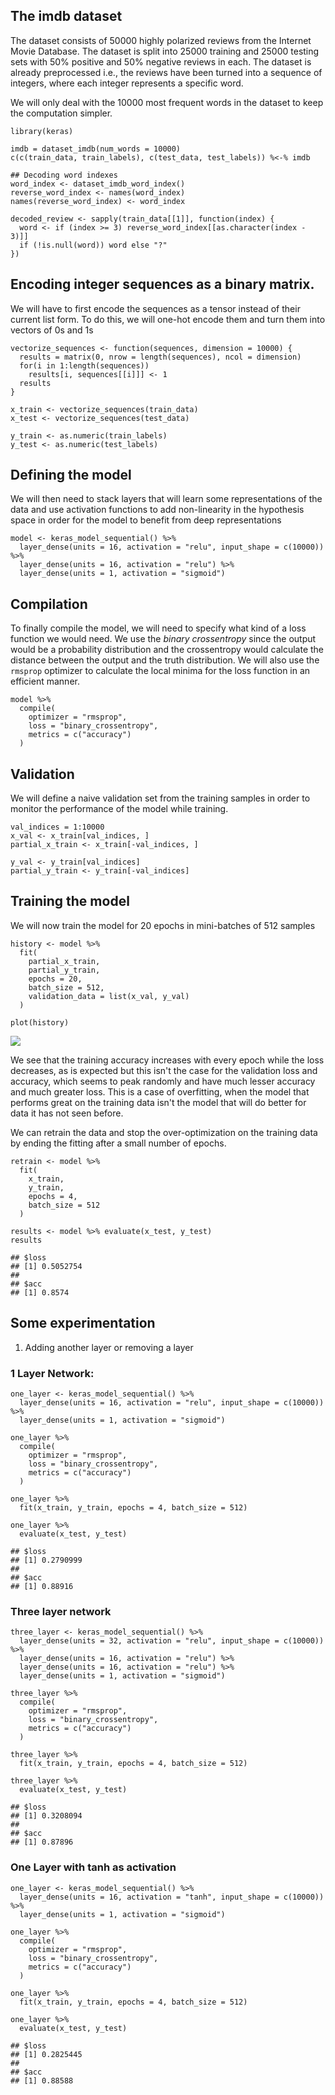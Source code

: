The imdb dataset
----------------

The dataset consists of 50000 highly polarized reviews from the Internet
Movie Database. The dataset is split into 25000 training and 25000
testing sets with 50% positive and 50% negative reviews in each. The
dataset is already preprocessed i.e., the reviews have been turned into
a sequence of integers, where each integer represents a specific word.

We will only deal with the 10000 most frequent words in the dataset to
keep the computation simpler.

    library(keras)

    imdb = dataset_imdb(num_words = 10000)
    c(c(train_data, train_labels), c(test_data, test_labels)) %<-% imdb

    ## Decoding word indexes
    word_index <- dataset_imdb_word_index()
    reverse_word_index <- names(word_index)
    names(reverse_word_index) <- word_index

    decoded_review <- sapply(train_data[[1]], function(index) {
      word <- if (index >= 3) reverse_word_index[[as.character(index - 3)]]
      if (!is.null(word)) word else "?"
    })

Encoding integer sequences as a binary matrix.
----------------------------------------------

We will have to first encode the sequences as a tensor instead of their
current list form. To do this, we will one-hot encode them and turn them
into vectors of 0s and 1s

    vectorize_sequences <- function(sequences, dimension = 10000) {
      results = matrix(0, nrow = length(sequences), ncol = dimension)
      for(i in 1:length(sequences))
        results[i, sequences[[i]]] <- 1
      results
    }

    x_train <- vectorize_sequences(train_data)
    x_test <- vectorize_sequences(test_data)

    y_train <- as.numeric(train_labels)
    y_test <- as.numeric(test_labels)

Defining the model
------------------

We will then need to stack layers that will learn some representations
of the data and use activation functions to add non-linearity in the
hypothesis space in order for the model to benefit from deep
representations

    model <- keras_model_sequential() %>%
      layer_dense(units = 16, activation = "relu", input_shape = c(10000)) %>%
      layer_dense(units = 16, activation = "relu") %>%
      layer_dense(units = 1, activation = "sigmoid")

Compilation
-----------

To finally compile the model, we will need to specify what kind of a
loss function we would need. We use the *binary crossentropy* since the
output would be a probability distribution and the crossentropy would
calculate the distance between the output and the truth distribution. We
will also use the `rmsprop` optimizer to calculate the local minima for
the loss function in an efficient manner.

    model %>%
      compile(
        optimizer = "rmsprop",
        loss = "binary_crossentropy",
        metrics = c("accuracy")
      )

Validation
----------

We will define a naive validation set from the training samples in order
to monitor the performance of the model while training.

    val_indices = 1:10000
    x_val <- x_train[val_indices, ]
    partial_x_train <- x_train[-val_indices, ]

    y_val <- y_train[val_indices]
    partial_y_train <- y_train[-val_indices]

Training the model
------------------

We will now train the model for 20 epochs in mini-batches of 512 samples

    history <- model %>%
      fit(
        partial_x_train, 
        partial_y_train,
        epochs = 20,
        batch_size = 512,
        validation_data = list(x_val, y_val)
      )

    plot(history)

![](imdb_naive_files/figure-markdown_strict/unnamed-chunk-6-1.png)

We see that the training accuracy increases with every epoch while the
loss decreases, as is expected but this isn't the case for the
validation loss and accuracy, which seems to peak randomly and have much
lesser accuracy and much greater loss. This is a case of overfitting,
when the model that performs great on the training data isn't the model
that will do better for data it has not seen before.

We can retrain the data and stop the over-optimization on the training
data by ending the fitting after a small number of epochs.

    retrain <- model %>%
      fit(
        x_train,
        y_train, 
        epochs = 4, 
        batch_size = 512
      )

    results <- model %>% evaluate(x_test, y_test)
    results

    ## $loss
    ## [1] 0.5052754
    ## 
    ## $acc
    ## [1] 0.8574

Some experimentation
--------------------

1.  Adding another layer or removing a layer

### 1 Layer Network:

    one_layer <- keras_model_sequential() %>%
      layer_dense(units = 16, activation = "relu", input_shape = c(10000)) %>%
      layer_dense(units = 1, activation = "sigmoid")

    one_layer %>%
      compile(
        optimizer = "rmsprop",
        loss = "binary_crossentropy",
        metrics = c("accuracy")
      )

    one_layer %>%
      fit(x_train, y_train, epochs = 4, batch_size = 512)

    one_layer %>%
      evaluate(x_test, y_test)

    ## $loss
    ## [1] 0.2790999
    ## 
    ## $acc
    ## [1] 0.88916

### Three layer network

    three_layer <- keras_model_sequential() %>%
      layer_dense(units = 32, activation = "relu", input_shape = c(10000)) %>%
      layer_dense(units = 16, activation = "relu") %>%
      layer_dense(units = 16, activation = "relu") %>%
      layer_dense(units = 1, activation = "sigmoid")

    three_layer %>%
      compile(
        optimizer = "rmsprop",
        loss = "binary_crossentropy",
        metrics = c("accuracy")
      )

    three_layer %>%
      fit(x_train, y_train, epochs = 4, batch_size = 512)

    three_layer %>%
      evaluate(x_test, y_test)

    ## $loss
    ## [1] 0.3208094
    ## 
    ## $acc
    ## [1] 0.87896

### One Layer with tanh as activation

    one_layer <- keras_model_sequential() %>%
      layer_dense(units = 16, activation = "tanh", input_shape = c(10000)) %>%
      layer_dense(units = 1, activation = "sigmoid")

    one_layer %>%
      compile(
        optimizer = "rmsprop",
        loss = "binary_crossentropy",
        metrics = c("accuracy")
      )

    one_layer %>%
      fit(x_train, y_train, epochs = 4, batch_size = 512)

    one_layer %>%
      evaluate(x_test, y_test)

    ## $loss
    ## [1] 0.2825445
    ## 
    ## $acc
    ## [1] 0.88588
